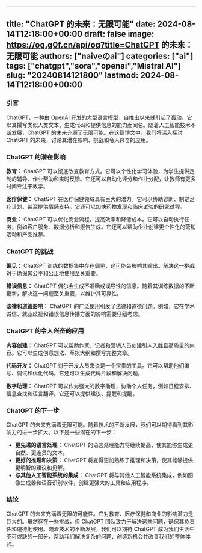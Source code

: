 
---
title: "ChatGPT 的未来：无限可能"
date: 2024-08-14T12:18:00+00:00
draft: false
image: https://og.g0f.cn/api/og?title=ChatGPT 的未来：无限可能
authors: ["naiveのai"]
categories: ["ai"]
tags: ["chatgpt","sora","openai","Mistral AI"]
slug: "20240814121800"
lastmod: 2024-08-14T12:18:00+00:00
---
### 引言

ChatGPT，一种由 OpenAI 开发的大型语言模型，自推出以来就引起了轰动。它以其撰写类似人类文本、生成代码和提供信息的能力而闻名。随着人工智能技术不断发展，ChatGPT 的未来充满了无限可能。在这篇博文中，我们将深入探讨 ChatGPT 的未来，讨论其潜在影响、挑战和令人兴奋的应用。

### ChatGPT 的潜在影响

**教育：** ChatGPT 可以彻底改变教育方式。它可以个性化学习体验，为学生提供定制的辅导、作业帮助和实时反馈。它还可以自动化评分和作业分配，让教师有更多时间专注于教学。

**医疗保健：** ChatGPT 在医疗保健领域具有巨大的潜力。它可以协助诊断、制定治疗计划，甚至提供情感支持。它还可以加快药物发现和临床试验的研究过程。

**商业：** ChatGPT 可以优化商业流程，提高效率和降低成本。它可以自动执行任务，例如客户服务、数据分析和报告生成。它还可以帮助企业创建更个性化的营销活动和产品推荐。

### ChatGPT 的挑战

**偏见：** ChatGPT 训练的数据集中存在偏见，这可能会影响其输出。解决这一挑战对于确保其公平和公正地使用至关重要。

**错误信息：** ChatGPT 偶尔会生成不准确或误导性的信息。随着其训练数据的不断更新，解决这一问题至关重要，以维护其可靠性。

**法律和道德影响：** ChatGPT 的广泛使用引发了法律和道德问题。例如，它在学术诚信、就业歧视和错误信息传播方面的影响需要仔细考虑。

### ChatGPT 的令人兴奋的应用

**内容创建：** ChatGPT 可以帮助作家、记者和营销人员创建引人入胜且高质量的内容。它可以生成创意想法、草拟大纲和撰写完整文章。

**代码开发：** ChatGPT 对于开发人员来说是一个宝贵的工具。它可以帮助他们编写、调试和优化代码。它还可以生成代码片段和解决问题。

**数字助理：** ChatGPT 可以作为强大的数字助理，协助个人任务，例如日程安排、信息查找和语言翻译。它还可以提供建议、提醒和提醒。

### ChatGPT 的下一步

ChatGPT 的未来充满着无限可能。随着技术的不断发展，我们可以期待看到其影响力的进一步扩大。以下是一些潜在的下一步：

* **更先进的语言处理：** ChatGPT 的语言处理能力将继续提高，使其能够生成更自然、更连贯的文本。
* **更好的推理和决策：** ChatGPT 将变得更加熟练于推理和决策，使其能够提供更明智的建议和见解。
* **与其他人工智能系统的集成：** ChatGPT 将与其他人工智能系统集成，例如图像生成器和语音识别软件，创建更强大的工具和应用程序。

### 结论

ChatGPT 的未来充满着无限的可能性。它对教育、医疗保健和商业的影响潜力是巨大的。虽然存在一些挑战，但 ChatGPT 团队致力于解决这些问题，确保其负责任和道德地使用。随着技术的不断发展，我们可以期待 ChatGPT 成为我们生活中不可或缺的一部分，帮助我们解决复杂的问题、创造新机会并改善我们的整体体验。
